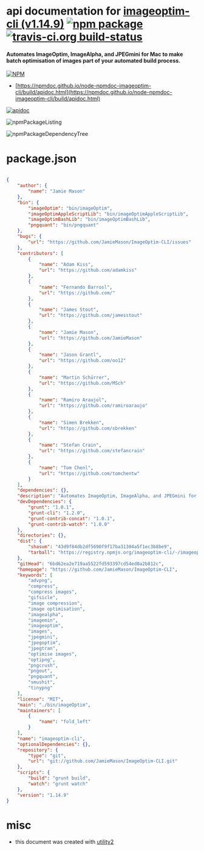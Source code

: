 # api documentation for  [imageoptim-cli (v1.14.9)](https://github.com/JamieMason/ImageOptim-CLI)  [![npm package](https://img.shields.io/npm/v/npmdoc-imageoptim-cli.svg?style=flat-square)](https://www.npmjs.org/package/npmdoc-imageoptim-cli) [![travis-ci.org build-status](https://api.travis-ci.org/npmdoc/node-npmdoc-imageoptim-cli.svg)](https://travis-ci.org/npmdoc/node-npmdoc-imageoptim-cli)
#### Automates ImageOptim, ImageAlpha, and JPEGmini for Mac to make batch optimisation of images part of your automated build process.

[![NPM](https://nodei.co/npm/imageoptim-cli.png?downloads=true&downloadRank=true&stars=true)](https://www.npmjs.com/package/imageoptim-cli)

- [https://npmdoc.github.io/node-npmdoc-imageoptim-cli/build/apidoc.html](https://npmdoc.github.io/node-npmdoc-imageoptim-cli/build/apidoc.html)

[![apidoc](https://npmdoc.github.io/node-npmdoc-imageoptim-cli/build/screenCapture.buildCi.browser.%252Ftmp%252Fbuild%252Fapidoc.html.png)](https://npmdoc.github.io/node-npmdoc-imageoptim-cli/build/apidoc.html)

![npmPackageListing](https://npmdoc.github.io/node-npmdoc-imageoptim-cli/build/screenCapture.npmPackageListing.svg)

![npmPackageDependencyTree](https://npmdoc.github.io/node-npmdoc-imageoptim-cli/build/screenCapture.npmPackageDependencyTree.svg)



# package.json

```json

{
    "author": {
        "name": "Jamie Mason"
    },
    "bin": {
        "imageOptim": "bin/imageOptim",
        "imageOptimAppleScriptLib": "bin/imageOptimAppleScriptLib",
        "imageOptimBashLib": "bin/imageOptimBashLib",
        "pngquant": "bin/pngquant"
    },
    "bugs": {
        "url": "https://github.com/JamieMason/ImageOptim-CLI/issues"
    },
    "contributors": [
        {
            "name": "Adam Kiss",
            "url": "https://github.com/adamkiss"
        },
        {
            "name": "Fernando Barrosl",
            "url": "https://github.com/"
        },
        {
            "name": "James Stout",
            "url": "https://github.com/jamesstout"
        },
        {
            "name": "Jamie Mason",
            "url": "https://github.com/JamieMason"
        },
        {
            "name": "Jason Grantl",
            "url": "https://github.com/oo12"
        },
        {
            "name": "Martin Schürrer",
            "url": "https://github.com/MSch"
        },
        {
            "name": "Ramiro Araujol",
            "url": "https://github.com/ramiroaraujo"
        },
        {
            "name": "Simen Brekken",
            "url": "https://github.com/sbrekken"
        },
        {
            "name": "Stefan Crain",
            "url": "https://github.com/stefancrain"
        },
        {
            "name": "Tom Chenl",
            "url": "https://github.com/tomchentw"
        }
    ],
    "dependencies": {},
    "description": "Automates ImageOptim, ImageAlpha, and JPEGmini for Mac to make batch optimisation of images part of your automated build process.",
    "devDependencies": {
        "grunt": "1.0.1",
        "grunt-cli": "1.2.0",
        "grunt-contrib-concat": "1.0.1",
        "grunt-contrib-watch": "1.0.0"
    },
    "directories": {},
    "dist": {
        "shasum": "43d9f84db2df5690f9f17ba31304a5f1ec3b8be9",
        "tarball": "https://registry.npmjs.org/imageoptim-cli/-/imageoptim-cli-1.14.9.tgz"
    },
    "gitHead": "6bd62ea2e719aa5522fd593397cd54ed0a2b812c",
    "homepage": "https://github.com/JamieMason/ImageOptim-CLI",
    "keywords": [
        "advpng",
        "compress",
        "compress images",
        "gifsicle",
        "image compression",
        "image optimisation",
        "imagealpha",
        "imagemin",
        "imageoptim",
        "images",
        "jpegmini",
        "jpegoptim",
        "jpegtran",
        "optimise images",
        "optipng",
        "pngcrush",
        "pngout",
        "pngquant",
        "smushit",
        "tinypng"
    ],
    "license": "MIT",
    "main": "./bin/imageOptim",
    "maintainers": [
        {
            "name": "fold_left"
        }
    ],
    "name": "imageoptim-cli",
    "optionalDependencies": {},
    "repository": {
        "type": "git",
        "url": "git://github.com/JamieMason/ImageOptim-CLI.git"
    },
    "scripts": {
        "build": "grunt build",
        "watch": "grunt watch"
    },
    "version": "1.14.9"
}
```



# misc
- this document was created with [utility2](https://github.com/kaizhu256/node-utility2)
